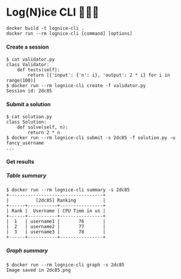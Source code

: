 # Log(N)ice CLI 🚀🚀🚀

```
docker build -t lognice-cli .
docker run --rm lognice-cli [command] [options]
```

#### Create a session

```shell
$ cat validator.py
class Validator:
    def tests(self):
        return [{'input': {'n': i}, 'output': 2 * i} for i in range(100)]
$ docker run --rm lognice-cli create -f validator.py
Session id: 2dc85
```

#### Submit a solution

```shell
$ cat solution.py
class Solution:
    def solve(self, n):
        return 2 * n
$ docker run --rm lognice-cli submit -s 2dc85 -f solution.py -u fancy_username
...
```

#### Get results

##### Table summary

```shell
$ docker run --rm lognice-cli summary -s 2dc85
+-----------------------------------+
|          [2dc85] Ranking          |
+------+-----------+----------------+
| Rank |  Username | CPU Time in us |
+------+-----------+----------------+
|  1   | username1 |       76       |
|  2   | username2 |       77       |
|  3   | username3 |       78       |
+------+-----------+----------------+
```

##### Graph summary

```shell
$ docker run --rm lognice-cli graph -s 2dc85
Image saved in 2dc85.png
```
